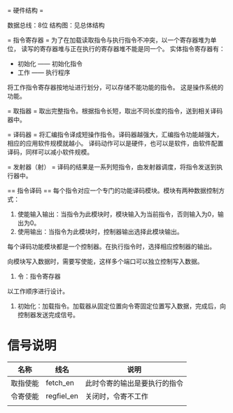 = 硬件结构 =

数据总线：8位
结构图：见总体结构

= 指令寄存器 =
为了在加载读取指令与执行指令不冲突，以一个寄存器堆为单位，
读写的寄存器堆与正在执行的寄存器堆不能是同一个。
实体指令寄存器有：
- 初始化 —— 初始化指令
- 工作 —— 执行程序

将工作指令寄存器按地址进行划分，可以存储不能功能的指令。
这是操作系统的功能。



= 取指器 =
取出完整指令。根据指令长短，取出不同长度的指令，送到相关译码器中。

= 译码器 =
将汇编指令译成短操作指令。译码器越强大，汇编指令功能越强大，相应的应用软件规模就越小。
译码动作可以是硬件，也可以是软件，由软件配置译码，同样可以减小软件规模。

= 发射器（射） =
译码的结果是一系列短指令，由发射器调度，将指令发送到执行器中。


== 指令译码 ==
每个指令对应一个专门的功能译码模块。模块有两种数据控制方式：
1. 使能输入输出：当指令为此模块时，模块输入为当前指令，否则输入为0，输出为0。
2. 使用输出：当指令为此模块时，控制器输出选择此模块输出。

每个译码功能模块都是一个控制器。在执行指令时，选择相应控制器的输出。

向模块写入数据时，需要写使能，这样多个端口可以独立控制写入数据。
1. 令：指令寄存器


以工作顺序进行设计。

1. 初始化：加载指令。加载器从固定位置向令寄固定位置写入数据，完成后，向控制器发送完成信号。

# 信号说明

| 名称     | 线名       | 说明                         |
|----------|------------|------------------------------|
| 取指使能 | fetch_en   | 此时令寄的输出是要执行的指令 |
| 令寄使能 | regfiel_en | 关闭时，令寄不工作           |
|          |            |                              |
